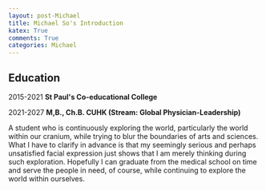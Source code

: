 ```yaml
---
layout: post-Michael
title: Michael So's Introduction
katex: True
comments: True
categories: Michael 
---
```

## Education 
  2015-2021 **St Paul's Co-educational College**

  2021-2027 **M,B., Ch.B. CUHK  (Stream: Global Physician-Leadership)**
       
A student who is continuously exploring the world, particularly the world within our cranium, while trying to blur the boundaries of arts and sciences. What I have to clarify in advance is that my seemingly serious and perhaps unsatisfied facial expression just shows that I am merely thinking during such exploration. Hopefully I can graduate from the medical school on time and serve the people in need, of course, while continuing to explore the world within ourselves.
